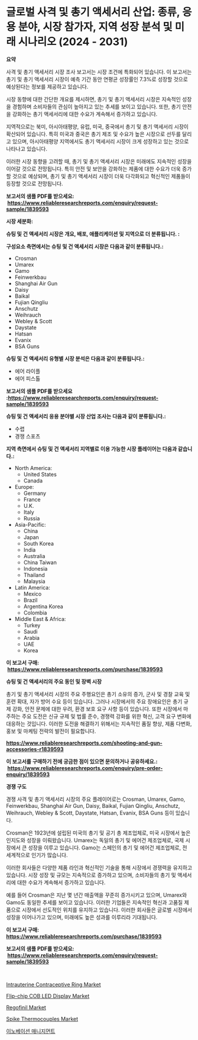 <p><h1>글로벌 사격 및 총기 액세서리 산업: 종류, 응용 분야, 시장 참가자, 지역 성장 분석 및 미래 시나리오 (2024 - 2031)</h1></p><p><strong>요약</strong></p>
<p><p>사격 및 총기 액세서리 시장 조사 보고서는 시장 조건에 특화되어 있습니다. 이 보고서는 총기 및 총기 액세서리 시장이 예측 기간 동안 연평균 성장률인 7.3%로 성장할 것으로 예상된다는 정보를 제공하고 있습니다.</p><p>시장 동향에 대한 간단한 개요를 제시하면, 총기 및 총기 액세서리 시장은 지속적인 성장을 경험하며 소비자들의 관심이 높아지고 있는 추세를 보이고 있습니다. 또한, 총기 안전을 강화하는 총기 액세서리에 대한 수요가 계속해서 증가하고 있습니다.</p><p>지역적으로는 북미, 아시아태평양, 유럽, 미국, 중국에서 총기 및 총기 액세서리 시장이 확산되어 있습니다. 특히 미국과 중국은 총기 제조 및 수요가 높은 시장으로 선두를 달리고 있으며, 아시아태평양 지역에서도 총기 액세서리 시장이 크게 성장하고 있는 것으로 나타나고 있습니다.</p><p>이러한 시장 동향을 고려할 때, 총기 및 총기 액세서리 시장은 미래에도 지속적인 성장을 이어갈 것으로 전망됩니다. 특히 안전 및 보안을 강화하는 제품에 대한 수요가 더욱 증가할 것으로 예상되며, 총기 및 총기 액세서리 시장이 더욱 다각화되고 혁신적인 제품들이 등장할 것으로 전망됩니다.</p></p>
<p><strong>보고서의 샘플 PDF를 받으세요: &nbsp;<a href="https://www.reliableresearchreports.com/enquiry/request-sample/1839593">https://www.reliableresearchreports.com/enquiry/request-sample/1839593</a></strong></p>
<p><strong>시장 세분화:</strong></p>
<p><strong> 슈팅 및 건 액세서리 시장은 개요, 배포, 애플리케이션 및 지역으로 더 분류됩니다. :</strong></p>
<p><strong>구성요소 측면에서는 슈팅 및 건 액세서리 시장은 다음과 같이 분류됩니다.:</strong></p>
<p><ul><li>Crosman</li><li>Umarex</li><li>Gamo</li><li>Feinwerkbau</li><li>Shanghai Air Gun</li><li>Daisy</li><li>Baikal</li><li>Fujian Qingliu</li><li>Anschutz</li><li>Weihrauch</li><li>Webley & Scott</li><li>Daystate</li><li>Hatsan</li><li>Evanix</li><li>BSA Guns</li></ul></p>
<p><strong> 슈팅 및 건 액세서리 유형별 시장 분석은 다음과 같이 분류됩니다.:</strong></p>
<p><ul><li>에어 라이플</li><li>에어 피스톨</li></ul></p>
<p><strong>보고서의 샘플 PDF를 받으세요 :<a href="https://www.reliableresearchreports.com/enquiry/request-sample/1839593">https://www.reliableresearchreports.com/enquiry/request-sample/1839593</a></strong></p>
<p><strong> 슈팅 및 건 액세서리 응용 분야별 시장 산업 조사는 다음과 같이 분류됩니다.:</strong></p>
<p><ul><li>수렵</li><li>경쟁 스포츠</li></ul></p>
<p><strong>지역 측면에서 슈팅 및 건 액세서리 지역별로 이용 가능한 시장 플레이어는 다음과 같습니다.:</strong></p>
<p><ul>
    <li>
        North America:
        <ul>
            <li>United States</li>
            <li>Canada</li>
        </ul>
    </li>
    <li>
        Europe:
        <ul>
            <li>Germany</li>
            <li>France</li>
            <li>U.K.</li>
            <li>Italy</li>
            <li>Russia</li>
        </ul>
    </li>
    <li>
        Asia-Pacific:
        <ul>
            <li>China</li>
            <li>Japan</li>
            <li>South Korea</li>
            <li>India</li>
            <li>Australia</li>
            <li>China Taiwan</li>
            <li>Indonesia</li>
            <li>Thailand</li>
            <li>Malaysia</li>
        </ul>
    </li>
    <li>
        Latin America:
        <ul>
            <li>Mexico</li>
            <li>Brazil</li>
            <li>Argentina Korea</li>
            <li>Colombia</li>
        </ul>
    </li>
    <li>
        Middle East & Africa:
        <ul>
            <li>Turkey</li>
            <li>Saudi</li>
            <li>Arabia</li>
            <li>UAE</li>
            <li>Korea</li>
        </ul>
    </li>
    </ul></p>
<p><strong>이 보고서 구매: &nbsp;<a href="https://www.reliableresearchreports.com/purchase/1839593">https://www.reliableresearchreports.com/purchase/1839593</a></strong></p>
<p><strong>슈팅 및 건 액세서리의 주요 동인 및 장벽 시장</strong></p>
<p><p>총기 및 총기 액세서리 시장의 주요 주행요인은 총기 소유의 증가, 군사 및 경찰 교육 및 훈련 확대, 자가 방어 수요 등이 있습니다. 그러나 시장에서의 주요 장애요인은 총기 규제 강화, 안전 문제에 대한 우려, 환경 보호 요구 사항 등이 있습니다. 또한 시장에서 마주하는 주요 도전은 신규 규제 및 법률 준수, 경쟁력 강화를 위한 혁신, 고객 요구 변화에 대응하는 것입니다. 이러한 도전을 해결하기 위해서는 지속적인 품질 향상, 제품 다변화, 홍보 및 마케팅 전략의 발전이 필요합니다.</p></p>
<p><strong><a href="https://www.reliableresearchreports.com/shooting-and-gun-accessories-r1839593">https://www.reliableresearchreports.com/shooting-and-gun-accessories-r1839593</a></strong></p>
<p><strong>이 보고서를 구매하기 전에 궁금한 점이 있으면 문의하거나 공유하세요.: &nbsp;<a href="https://www.reliableresearchreports.com/enquiry/pre-order-enquiry/1839593">https://www.reliableresearchreports.com/enquiry/pre-order-enquiry/1839593</a></strong></p>
<p><strong>경쟁 구도</strong></p>
<p><p>경쟁 사격 및 총기 액세서리 시장의 주요 플레이어로는 Crosman, Umarex, Gamo, Feinwerkbau, Shanghai Air Gun, Daisy, Baikal, Fujian Qingliu, Anschutz, Weihrauch, Webley & Scott, Daystate, Hatsan, Evanix, BSA Guns 등이 있습니다.</p><p>Crosman은 1923년에 설립된 미국의 총기 및 공기 총 제조업체로, 미국 시장에서 높은 인지도와 성장을 이뤄왔습니다. Umarex는 독일의 총기 및 에어건 제조업체로, 국제 시장에서 큰 성장을 이루고 있습니다. Gamo는 스페인의 총기 및 에어건 제조업체로, 전 세계적으로 인기가 많습니다.</p><p>이러한 회사들은 다양한 제품 라인과 혁신적인 기술을 통해 시장에서 경쟁력을 유지하고 있습니다. 시장 성장 및 규모는 지속적으로 증가하고 있으며, 소비자들의 총기 및 액세서리에 대한 수요가 계속해서 증가하고 있습니다.</p><p>예를 들어 Crosman은 지난 몇 년간 매출액을 꾸준히 증가시키고 있으며, Umarex와 Gamo도 동일한 추세를 보이고 있습니다. 이러한 기업들은 지속적인 혁신과 고품질 제품으로 시장에서 선도적인 위치를 유지하고 있습니다. 이러한 회사들은 글로벌 시장에서 성장을 이어나가고 있으며, 미래에도 높은 성과를 이루리라 기대됩니다.</p></p>
<p><strong>이 보고서 구매: &nbsp; <a href="https://www.reliableresearchreports.com/purchase/1839593">https://www.reliableresearchreports.com/purchase/1839593</a></strong></p>
<p><strong>보고서의 샘플 PDF를 받으세요: &nbsp;<a href="https://www.reliableresearchreports.com/enquiry/request-sample/1839593">https://www.reliableresearchreports.com/enquiry/request-sample/1839593</a></strong><strong></strong></p>
<p>&nbsp;</p>
<p><p><a href="https://github.com/markusgodoy/Market-Research-Report-List-3/blob/main/intrauterine-contraceptive-ring-market.md">Intrauterine Contraceptive Ring Market</a></p><p><a href="https://issuu.com/reportprime-2/docs/flip-chip-cob-led-display-market-size-2030.pptx">Flip-chip COB LED Display Market</a></p><p><a href="https://github.com/luckyshygirl/Market-Research-Report-List-4/blob/main/regofinil-market.md">Regofinil Market</a></p><p><a href="https://issuu.com/reportprime-2/docs/spike-thermocouples-market-size-2030.pptx">Spike Thermocouples Market</a></p><p><a href="https://github.com/nhaiquang84/Market-Research-Report-List-1/blob/main/4680237102481.md">이노베이션 매니지먼트</a></p></p>